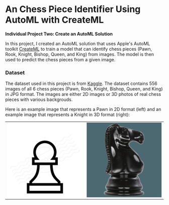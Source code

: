 # An Chess Piece Identifier Using AutoML with CreateML

**Individual Project Two: Create an AutoML Solution**

In this project, I created an AutoML solution that uses Apple's AutoML toolkit [CreateML](https://developer.apple.com/machine-learning/create-ml/) to train a model that can identify chess pieces (Pawn, Rook, Knight, Bishop, Queen, and King) from images. The model is then used to predict the chess pieces from a given image.

### Dataset
The dataset used in this project is from [Kaggle](https://www.kaggle.com/niteshfre/chessman-image-dataset). The dataset contains 556 images of all 6 chess pieces (Pawn, Rook, Knight, Bishop, Queen, and King) in JPG format. The images are either 2D images or 3D photos of real chess pieces with various backgrouds.

Here is an example image that represents a Pawn in 2D format (left) and an example image that represents a Knight in 3D format (right):
<table>
  <tr>
    <td><img src="assets/example_2D.png" 
    width="300"
    alt="2DPawn"></td>
    <td><img src="assets/example_3D.png" 
    width="300"
    alt="3DKnight"></td>
  </tr>
</table>